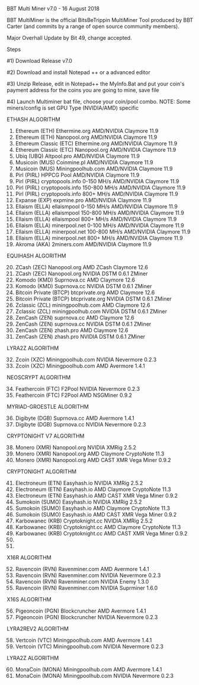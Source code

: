 BBT Multi Miner v7.0 - 16 August 2018

BBT MultiMiner is the official BitsBeTrippin MultiMiner Tool produced by BBT Carter (and commits by a range of open source community members).

Major Overhall Update by Bit 49, change accepted.

Steps

#1) Download Release v7.0

#2) Download and install Notepad ++ or a advanced editor

#3) Unzip Release, edit in Notepad++ the MyInfo.Bat and put your coin's payment address for the coins you are going to mine, save file

#4) Launch Multiminer bat file, choose your coin/pool combo. NOTE: Some miners/config is set GPU Type (NVIDIA/AMD) specific


 ETHASH ALGORITHM  

 1.  Ethereum          (ETH)   Ethermine.org      AMD/NVIDIA Claymore 11.9
 2.  Ethereum          (ETH)   Nanopool.org       AMD/NVIDIA Claymore 11.9
 3.  Ethereum Classic  (ETC)   Ethermine.org      AMD/NVIDIA Claymore 11.9
 4.  Ethereum Classic  (ETC)   Nanopool.org       AMD/NVIDIA Claymore 11.9
 5.  Ubiq              (UBQ)   Altpool.pro        AMD/NVIDIA Claymore 11.9
 6.  Musicoin          (MUS)   Coinmine.pl        AMD/NVIDIA Claymore 11.9
 7.  Musicoin          (MUS)   Miningpoolhub.com  AMD/NVIDIA Claymore 11.9
 8.  Pirl             (PIRL)   HPPCG Pool         AMD/NVIDIA Claymore 11.9
 9.  Pirl             (PIRL)   cryptopools.info   0-150 MH/s    AMD/NVIDIA Claymore 11.9
 10. Pirl             (PIRL)   cryptopools.info   150-800 MH/s  AMD/NVIDIA Claymore 11.9
 11. Pirl             (PIRL)   cryptopools.info   800+ MH/s     AMD/NVIDIA Claymore 11.9
 12. Expanse           (EXP)   expmine.pro                      AMD/NVIDIA Claymore 11.9
 13. Ellaism          (ELLA)   ellaismpool        0-150 MH/s    AMD/NVIDIA Claymore 11.9
 14. Ellaism          (ELLA)   ellaismpool        150-800 MH/s  AMD/NVIDIA Claymore 11.9
 15. Ellaism          (ELLA)   ellaismpool        800+ MH/s     AMD/NVIDIA Claymore 11.9
 16. Ellaism          (ELLA)   minerpool.net      0-100 MH/s    AMD/NVIDIA Claymore 11.9
 17. Ellaism          (ELLA)   minerpool.net      100-800 MH/s  AMD/NVIDIA Claymore 11.9
 18. Ellaism          (ELLA)   minerpool.net      800+ MH/s     AMD/NVIDIA Claymore 11.9
 19. Akroma           (AKA)    2miners.com        AMD/NVIDIA Claymore 11.9

EQUIHASH ALGORITHM

 20.  ZCash            (ZEC)  Nanopool.org        AMD ZCash Claymore 12.6
 21.  ZCash            (ZEC)  Nanopool.org        NVIDIA DSTM 0.6.1 ZMiner
 22.  Komodo           (KMD)  Suprnova.cc         AMD Claymore 12.6
 23.  Komodo           (KMD)  Suprnova.cc         NVIDIA DSTM 0.6.1 ZMiner
 24.  Bitcoin Private (BTCP)  btcprivate.org      AMD Claymore 12.6
 25.  Bitcoin Private (BTCP)  btcprivate.org      NVIDIA DSTM 0.6.1 ZMiner
 26.  Zclassic         (ZCL)  miningpoolhub.com   AMD Claymore 12.6
 27.  Zclassic         (ZCL)  miningpoolhub.com   NVIDIA DSTM 0.6.1 ZMiner
 28.  ZenCash          (ZEN)  suprnova.cc         AMD Claymore 12.6
 29.  ZenCash          (ZEN)  suprnova.cc         NVIDIA DSTM 0.6.1 ZMiner
 30.  ZenCash          (ZEN)  zhash.pro           AMD Claymore 12.6
 31.  ZenCash          (ZEN)  zhash.pro           NVIDIA DSTM 0.6.1 ZMiner

 LYRA2Z ALGORITHM  

 32.  Zcoin            (XZC)  Miningpoolhub.com   NVIDIA Nevermore 0.2.3
 33.  Zcoin            (XZC)  Miningpoolhub.com   AMD Avermore 1.4.1

 NEOSCRYPT ALGORITHM   

 34.  Feathercoin      (FTC)  F2Pool              NVIDIA Nevermore 0.2.3
 35.  Feathercoin      (FTC)  F2Pool              AMD NSGMiner 0.9.2

 MYRIAD-GROESTLE ALGORITHM  

 36.  Digibyte         (DGB)  Suprnova.cc         AMD Avermore 1.4.1
 37.  Digibyte         (DGB)  Suprnova.cc         NVIDIA Nevermore 0.2.3

 CRYPTONIGHT V7 ALGORITHM    

 38.  Monero           (XMR)  Nanopool.org        NVIDIA XMRig 2.5.2
 39.  Monero           (XMR)  Nanopool.org        AMD Claymore CryptoNote 11.3
 40.  Monero           (XMR)  Nanopool.org        AMD CAST XMR Vega Miner 0.9.2

 CRYPTONIGHT ALGORITHM

 41.  Electroneum      (ETN)  Easyhash.io         NVIDIA XMRig 2.5.2
 42.  Electroneum      (ETN)  Easyhash.io         AMD Claymore CryptoNote 11.3
 43.  Electroneum      (ETN)  Easyhash.io         AMD CAST XMR Vega Miner 0.9.2
 44.  Sumokoin        (SUMO)  Easyhash.io         NVIDIA XMRig 2.5.2
 45.  Sumokoin        (SUMO)  Easyhash.io         AMD Claymore CryptoNote 11.3
 46.  Sumokoin        (SUMO)  Easyhash.io         AMD CAST XMR Vega Miner 0.9.2
 47.  Karbowanec       (KRB)  Cryptoknight.cc     NVIDIA XMRig 2.5.2
 48.  Karbowanec       (KRB)  Cryptoknight.cc     AMD Claymore CryptoNote 11.3
 49.  Karbowanec       (KRB)  Cryptoknight.cc     AMD CAST XMR Vega Miner 0.9.2
 50.
 51.

 X16R ALGORITHM

 52.  Ravencoin        (RVN)  Ravenminer.com      AMD Avermore 1.4.1
 53.  Ravencoin        (RVN)  Ravenminer.com      NVIDIA Nevermore 0.2.3
 54.  Ravencoin        (RVN)  Ravenminer.com      NVIDIA Enemy 1.3.0
 55.  Ravencoin        (RVN)  Ravenminer.com      NVIDIA Suprminer 1.6.0

 X16S ALGORITHM

 56.  Pigeoncoin       (PGN)  Blockcruncher       AMD Avermore 1.4.1
 57.  Pigeoncoin       (PGN)  Blockcruncher       NVIDIA Nevermore 0.2.3

 LYRA2REV2 ALGORITHM

 58.  Vertcoin         (VTC)  Miningpoolhub.com   AMD Avermore 1.4.1
 59.  Vertcoin         (VTC)  Miningpoolhub.com   NVIDIA Nevermore 0.2.3

 LYRA2Z ALGORITHM

 60.  MonaCoin        (MONA)  Miningpoolhub.com   AMD Avermore 1.4.1
 61.  MonaCoin        (MONA)  Miningpoolhub.com   NVIDIA Nevermore 0.2.3

